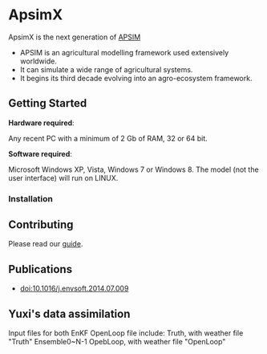 # ApsimX

ApsimX is the next generation of [APSIM](http://www.apsim.info)

* APSIM is an agricultural modelling framework used extensively worldwide.
* It can simulate a wide range of agricultural systems.
* It begins its third decade evolving into an agro-ecosystem framework.

## Getting Started

**Hardware required**: 

Any recent PC with a minimum of 2 Gb of RAM, 32 or 64 bit.

**Software required**:

Microsoft Windows XP, Vista, Windows 7 or Windows 8. The model (not the user interface) will run on LINUX.

### Installation

## Contributing

Please read our [guide](CONTRIBUTING.md).

## Publications 

* [doi:10.1016/j.envsoft.2014.07.009](http://dx.doi.org/10.1016/j.envsoft.2014.07.009)

## Yuxi's data assimilation
Input files for both EnKF OpenLoop file include:
Truth, with weather file "Truth"
Ensemble0~N-1
OpebLoop, with weather file "OpenLoop"